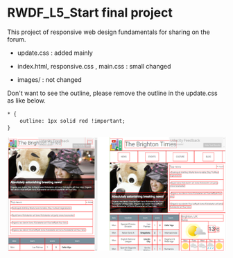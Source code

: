 # RWDF_L5_Start final project 

This project of responsive web design fundamentals for sharing on the forum.

- update.css : added mainly

- index.html, responsive.css , main.css : small changed

- images/ : not changed
  
Don't want to see the outline, please remove the outline in the update.css as like below.

	* {
		outline: 1px solid red !important;
	}


![screenshot](./screenshot5.png)
